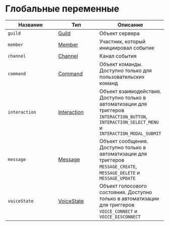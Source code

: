 # Глобальные переменные

<table><thead><tr><th width="211">Название</th><th width="156.33333333333331">Тип</th><th>Описание</th></tr></thead><tbody><tr><td><code>guild</code></td><td><a href="data-types.md#guild">Guild</a></td><td>Объект сервера</td></tr><tr><td><code>member</code></td><td><a href="data-types.md#member">Member</a></td><td>Участник, который инициировал событие</td></tr><tr><td><code>channel</code></td><td><a href="data-types.md#channel">Channel</a></td><td>Канал события</td></tr><tr><td><code>command</code></td><td><a href="data-types.md#command">Command</a></td><td>Объект команды. Доступно только для пользовательских команд</td></tr><tr><td><code>interaction</code></td><td><a href="data-types.md#interaction">Interaction</a></td><td>Объект взаимодействия. Доступно только в автоматизации для триггеров <code>INTERACTION_BUTTON</code>, <code>INTERACTION_SELECT_MENU</code> и <code>INTERACTION_MODAL_SUBMIT</code></td></tr><tr><td><code>message</code></td><td><a href="data-types.md#message">Message</a></td><td>Объект сообщения. Доступно только в автоматизации для триггеров <code>MESSAGE_CREATE</code>, <code>MESSAGE_DELETE</code> и <code>MESSAGE_UPDATE</code></td></tr><tr><td><code>voiceState</code></td><td><a href="data-types.md#voicestate">VoiceState</a></td><td>Объект голосового состояния. Доступно только в автоматизации для триггеров <code>VOICE_CONNECT</code> и <code>VOICE_DISCONNECT</code></td></tr></tbody></table>
